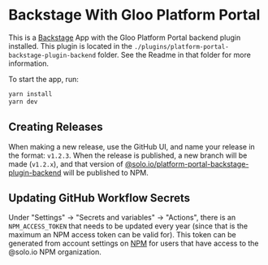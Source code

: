 # Backstage With Gloo Platform Portal

This is a [Backstage](https://backstage.io) App with the Gloo Platform Portal backend plugin installed. This plugin is located in the `./plugins/platform-portal-backstage-plugin-backend` folder. See the Readme in that folder for more information.

To start the app, run:

```sh
yarn install
yarn dev
```

## Creating Releases

When making a new release, use the GitHub UI, and name your release in the format: `v1.2.3`. When the release is published, a new branch will be made (`v1.2.x`), and that version of [@solo.io/platform-portal-backstage-plugin-backend](https://www.npmjs.com/package/@solo.io/platform-portal-backstage-plugin-backend) will be published to NPM.

## Updating GitHub Workflow Secrets

Under "Settings" -> "Secrets and variables" -> "Actions", there is an `NPM_ACCESS_TOKEN` that needs to be updated every year (since that is the maximum an NPM access token can be valid for). This token can be generated from account settings on [NPM](https://www.npmjs.com/) for users that have access to the @solo.io NPM organization.
